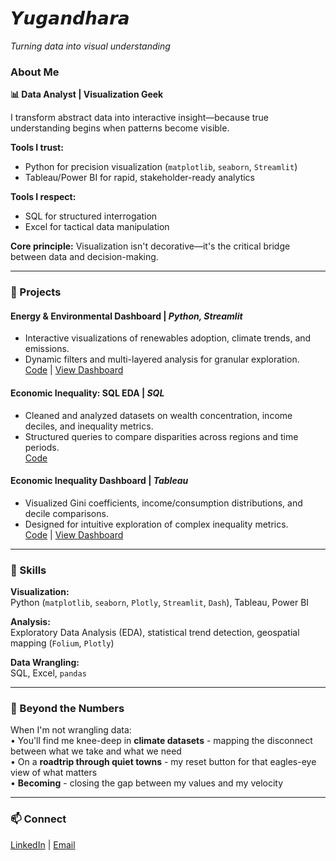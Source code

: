# 𝙔𝙪𝙜𝙖𝙣𝙙𝙝𝙖𝙧𝙖  
*Turning data into visual understanding*

### About Me  
**📊 Data Analyst | Visualization Geek**  

I transform abstract data into interactive insight—because true understanding begins when patterns become visible.  

**Tools I trust:**  
- Python for precision visualization (`matplotlib`, `seaborn`, `Streamlit`)  
- Tableau/Power BI for rapid, stakeholder-ready analytics  

**Tools I respect:**  
- SQL for structured interrogation  
- Excel for tactical data manipulation  

**Core principle:** Visualization isn't decorative—it's the critical bridge between data and decision-making.  

---

### 🚀 Projects  

#### **Energy & Environmental Dashboard** | *Python, Streamlit*  
- Interactive visualizations of renewables adoption, climate trends, and emissions.  
- Dynamic filters and multi-layered analysis for granular exploration.  
[Code](https://github.com/Yugandhara-Yeolekar/Energy-Environment-Dashboard) | [View Dashboard](https://energy-environment-dashboard.streamlit.app/)  

#### **Economic Inequality: SQL EDA** | *SQL*  
- Cleaned and analyzed datasets on wealth concentration, income deciles, and inequality metrics.  
- Structured queries to compare disparities across regions and time periods.  
[Code](https://github.com/Yugandhara-Yeolekar/Economic-Inequality-SQL)  

#### **Economic Inequality Dashboard** | *Tableau*  
- Visualized Gini coefficients, income/consumption distributions, and decile comparisons.  
- Designed for intuitive exploration of complex inequality metrics.  
[Code](https://github.com/Yugandhara-Yeolekar/Economic-Inequality-Tableau) | [View Dashboard](https://public.tableau.com/app/profile/yugandhara.yeolekar/viz/EconomicInequality/EconomicInequality)  

---

### 🔧 Skills  
**Visualization:**  
Python (`matplotlib`, `seaborn`, `Plotly`, `Streamlit`, `Dash`), Tableau, Power BI  

**Analysis:**  
Exploratory Data Analysis (EDA), statistical trend detection, geospatial mapping (`Folium`, `Plotly`)  

**Data Wrangling:**  
SQL, Excel, `pandas`  

---
### 🌿 Beyond the Numbers  
When I'm not wrangling data:  
• You'll find me knee-deep in **climate datasets** - mapping the disconnect between what we take and what we need  
• On a **roadtrip through quiet towns** - my reset button for that eagles-eye view of what matters  
• **Becoming** - closing the gap between my values and my velocity  

---

### 📫 Connect  
[LinkedIn](https://www.linkedin.com/in/yugandharayeolekar/) | [Email](mailto:yugandhara.yeolekar@gmail.com)  

